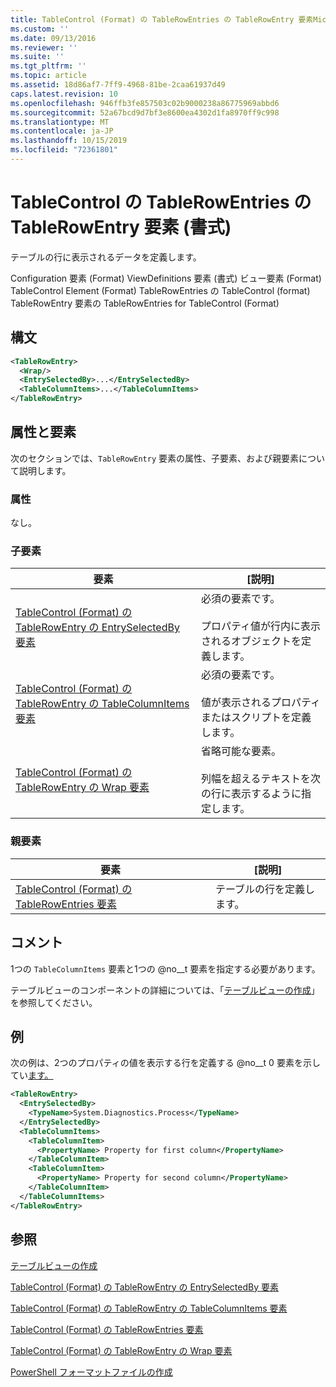 ```yaml
---
title: TableControl (Format) の TableRowEntries の TableRowEntry 要素Microsoft Docs
ms.custom: ''
ms.date: 09/13/2016
ms.reviewer: ''
ms.suite: ''
ms.tgt_pltfrm: ''
ms.topic: article
ms.assetid: 18d86af7-7ff9-4968-81be-2caa61937d49
caps.latest.revision: 10
ms.openlocfilehash: 946ffb3fe857503c02b9000238a86775969abbd6
ms.sourcegitcommit: 52a67bcd9d7bf3e8600ea4302d1fa8970ff9c998
ms.translationtype: MT
ms.contentlocale: ja-JP
ms.lasthandoff: 10/15/2019
ms.locfileid: "72361801"
---
```

# <a name="tablerowentry-element-for-tablerowentries-for-tablecontrol-format"></a>TableControl の TableRowEntries の TableRowEntry 要素 (書式)

テーブルの行に表示されるデータを定義します。

Configuration 要素 (Format) ViewDefinitions 要素 (書式) ビュー要素 (Format) TableControl Element (Format) TableRowEntries の TableControl (format) TableRowEntry 要素の TableRowEntries for TableControl (Format)

## <a name="syntax"></a>構文

```xml
<TableRowEntry>
  <Wrap/>
  <EntrySelectedBy>...</EntrySelectedBy>
  <TableColumnItems>...</TableColumnItems>
</TableRowEntry>
```

## <a name="attributes-and-elements"></a>属性と要素

次のセクションでは、`TableRowEntry` 要素の属性、子要素、および親要素について説明します。

### <a name="attributes"></a>属性

なし。

### <a name="child-elements"></a>子要素

|要素|[説明]|
|-------------|-----------------|
|[TableControl (Format) の TableRowEntry の EntrySelectedBy 要素](./entryselectedby-element-for-tablerowentry-for-tablecontrol-format.md)|必須の要素です。<br /><br /> プロパティ値が行内に表示されるオブジェクトを定義します。|
|[TableControl (Format) の TableRowEntry の TableColumnItems 要素](./tablecolumnitems-element-for-tablerowentry-for-tablecontrol-format.md)|必須の要素です。<br /><br /> 値が表示されるプロパティまたはスクリプトを定義します。|
|[TableControl (Format) の TableRowEntry の Wrap 要素](./wrap-element-for-tablerowentry-for-tablecontrol-format.md)|省略可能な要素。<br /><br /> 列幅を超えるテキストを次の行に表示するように指定します。|

### <a name="parent-elements"></a>親要素

|要素|[説明]|
|-------------|-----------------|
|[TableControl (Format) の TableRowEntries 要素](./tablerowentries-element-for-tablecontrol-format.md)|テーブルの行を定義します。|

## <a name="remarks"></a>コメント

1つの `TableColumnItems` 要素と1つの @no__t 要素を指定する必要があります。

テーブルビューのコンポーネントの詳細については、「[テーブルビューの作成](./creating-a-table-view.md)」を参照してください。

## <a name="example"></a>例

次の例は、2つのプロパティの値を表示する行を定義する @no__t 0 要素を示してい[ます。](/dotnet/api/System.Diagnostics.Process)

```xml
<TableRowEntry>
  <EntrySelectedBy>
    <TypeName>System.Diagnostics.Process</TypeName>
  </EntrySelectedBy>
  <TableColumnItems>
    <TableColumnItem>
      <PropertyName> Property for first column</PropertyName>
    </TableColumnItem>
    <TableColumnItem>
      <PropertyName> Property for second column</PropertyName>
    </TableColumnItem>
  </TableColumnItems>
</TableRowEntry>
```

## <a name="see-also"></a>参照

[テーブルビューの作成](./creating-a-table-view.md)

[TableControl (Format) の TableRowEntry の EntrySelectedBy 要素](./entryselectedby-element-for-tablerowentry-for-tablecontrol-format.md)

[TableControl (Format) の TableRowEntry の TableColumnItems 要素](./tablecolumnitems-element-for-tablerowentry-for-tablecontrol-format.md)

[TableControl (Format) の TableRowEntries 要素](./tablerowentries-element-for-tablecontrol-format.md)

[TableControl (Format) の TableRowEntry の Wrap 要素](./wrap-element-for-tablerowentry-for-tablecontrol-format.md)

[PowerShell フォーマットファイルの作成](./writing-a-powershell-formatting-file.md)
